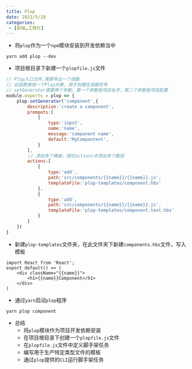 ```yaml
---
title: Plop
date: 2021/5/18
categories:
 - [前端,工程化]
---
```


- 将`plop`作为一个`npm`模块安装到开发依赖当中

```shell
yarn add plop --dev
```

- 项目根目录下新建一个`plopfile.js`文件

```js
// Plop入口文件,需要导出一个函数
// 此函数接收一个Plop对象，用于创建生成器任务
// setGenerator需要两个参数，第一个参数是项目名字，第二个参数是项目配置
module.exports = plop => {
    plop.setGenerator('component',{
        description:'create a component',
        prompots:[
            {
                type:'input',
                name:'name',
                message:'component name',
                default:'MyCompontent',
            }
        ],
　　　　　// 添加多个模板，就在actions中添加多个数组
        actions:[
            {
                type:'add',
                path:'src/components/{{name}}/{{name}}.js',
                templateFile:'plop-templates/component.hbs'
            },
            {
                type:'add',
                path:'src/components/{{name}}/{{name}}.js',
                templateFile:'plop-templates/component.test.hbs'
            }
        ]
    })
}
```

- 新建`plop-templates`文件夹，在此文件夹下新建`components.hbs`文件，写入模板

```react
import React from 'React';
export default() => (
    <div className="{{name}}">
        <h1>{{name}}Component</h1>
    </div>
)
```

- 通过`yarn`启动`plop`程序

```shell
yarn plop component
```

- 总结
  - 将`plop`模块作为项目开发依赖安装
  - 在项目根目录下创建一个`plopfile.js`文件
  - 在`plopfile.js`文件中定义脚手架任务
  - 编写用于生产特定类型文件的模板
  - 通过`plop`提供的`CLI`运行脚手架任务
